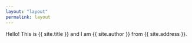 ```yaml
---
layout: "layout"
permalink: layout
---
```


Hello!
This is {{ site.title }} and I am {{ site.author }} from {{ site.address }}.